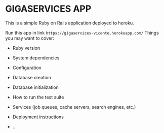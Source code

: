 # GIGASERVICES APP

This is a simple Ruby on Rails application deployed to heroku.

Run this app in link `https://gigaservices-vicente.herokuapp.com/`
Things you may want to cover:

* Ruby version

* System dependencies

* Configuration

* Database creation

* Database initialization

* How to run the test suite

* Services (job queues, cache servers, search engines, etc.)

* Deployment instructions

* ...
